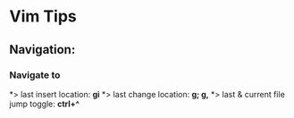 # Vim Tips
## Navigation:
### Navigate to 
*> last insert location: **gi**
*> last change location: **g; g,**
*> last & current file jump toggle: **ctrl+^**
